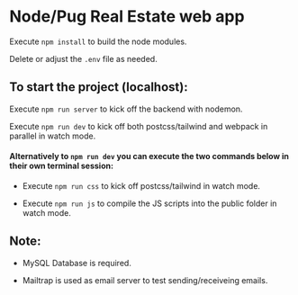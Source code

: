# Node/Pug Real Estate web app

Execute ``` npm install ``` to build the node modules.

Delete or adjust the ```.env``` file as needed.



## To start the project (localhost):

Execute ``` npm run server ``` to kick off the backend with nodemon.

Execute ``` npm run dev ``` to kick off both postcss/tailwind and webpack in parallel in watch mode.

#### Alternatively to ``` npm run dev ``` you can execute the two commands below in their own terminal session:

  - Execute ``` npm run css ``` to kick off postcss/tailwind in watch mode.

  - Execute ``` npm run js ``` to compile the JS scripts into the public folder in watch mode.


## Note:
- MySQL Database is required.

- Mailtrap is used as email server to test sending/receiveing emails.